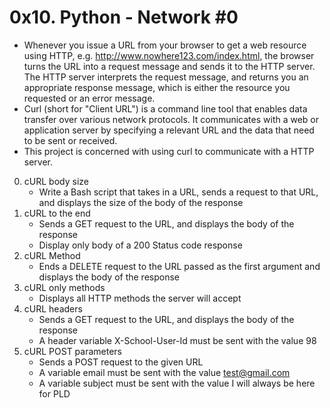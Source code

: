 # 0x10. Python - Network #0
- Whenever you issue a URL from your browser to get a web resource using HTTP, e.g. http://www.nowhere123.com/index.html, the browser turns the URL into a request message and sends it to the HTTP server. The HTTP server interprets the request message, and returns you an appropriate response message, which is either the resource you requested or an error message.
- Curl (short for "Client URL") is a command line tool that enables data transfer over various network protocols. It communicates with a web or application server by specifying a relevant URL and the data that need to be sent or received.
- This project is concerned with using curl to communicate with a HTTP server.

0. cURL body size
	* Write a Bash script that takes in a URL, sends a request to that URL, and displays the size of the body of the response
1. cURL to the end
	* Sends a GET request to the URL, and displays the body of the response
    * Display only body of a 200 Status code response
2. cURL Method
	* Ends a DELETE request to the URL passed as the first argument and displays the body of the response
3. cURL only methods
	* Displays all HTTP methods the server will accept
4. cURL headers
	* Sends a GET request to the URL, and displays the body of the response
	* A header variable X-School-User-Id must be sent with the value 98
5. cURL POST parameters
	* Sends a POST request to the given URL
	* A variable email must be sent with the value test@gmail.com
	* A variable subject must be sent with the value I will always be here for PLD